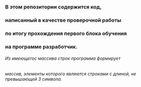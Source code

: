 ### В этом репозитории содержится код,
### написанный в качестве проверочной работы 
### по итогу прохождения первого блока обучения 
### на программе разработчик.
###### Из имеющегос массива строк программа формирует
###### массив, элементы которого являются строками с длиной, не превышающей 3 символа.
